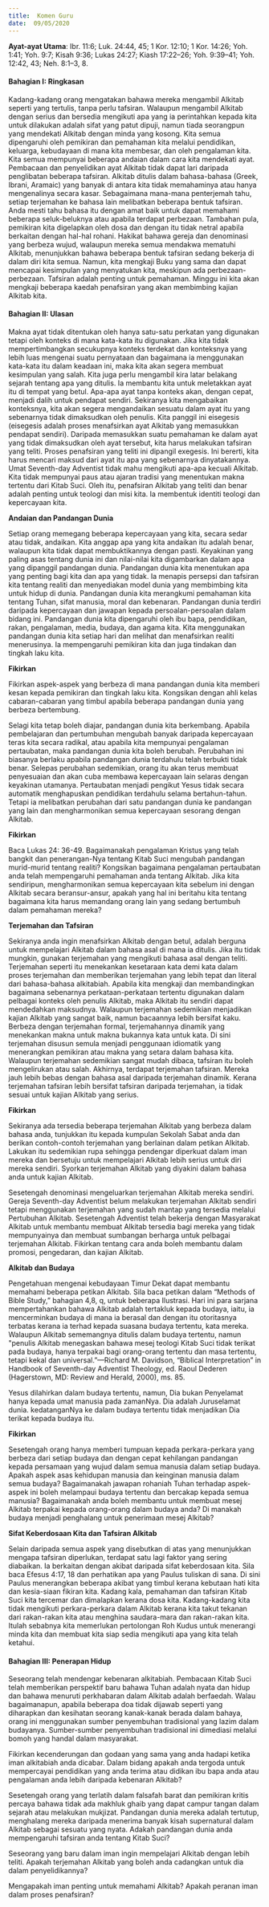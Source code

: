 ```yaml
---
title:  Komen Guru
date:  09/05/2020
---
```


**Ayat-ayat Utama**: Ibr. 11:6; Luk. 24:44, 45; 1 Kor. 12:10; 1 Kor. 14:26; Yoh. 1:41; Yoh. 9:7; Kisah 9:36; Lukas 24:27; Kiash 17:22–26; Yoh. 9:39–41; Yoh. 12:42, 43; Neh. 8:1–3, 8.

#### Bahagian I: Ringkasan

Kadang-kadang orang mengatakan bahawa mereka mengambil Alkitab seperti yang tertulis, tanpa perlu tafsiran. Walaupun  mengambil Alkitab dengan serius dan bersedia mengikuti apa yang ia perintahkan kepada kita untuk dilakukan adalah sifat yang patut dipuji, namun tiada seorangpun yang mendekati Alkitab dengan minda yang kosong. Kita semua dipengaruhi oleh pemikiran dan pemahaman kita melalui pendidikan, keluarga, kebudayaan di mana kita membesar, dan oleh pengalaman kita.  Kita semua mempunyai beberapa andaian dalam cara kita mendekati ayat. Pembacaan dan penyelidikan ayat Alkitab  tidak dapat lari daripada penglibatan beberapa tafsiran. Alkitab ditulis dalam bahasa-bahasa (Greek, Ibrani, Aramaic) yang banyak di antara kita tidak memahaminya atau hanya mengenalinya secara kasar. Sebagaimana mana-mana penterjemah tahu, setiap terjemahan ke bahasa lain melibatkan beberapa bentuk tafsiran. Anda mesti tahu bahasa itu dengan amat baik untuk dapat memahami beberapa seluk-beluknya atau apabila terdapat perbezaan. Tambahan pula, pemikiran kita digelapkan oleh dosa dan dengan itu tidak netral apabila berkaitan dengan hal-hal rohani. Hakikat bahawa gereja dan denominasi yang berbeza wujud, walaupun mereka semua mendakwa mematuhi Alkitab, menunjukkan bahawa beberapa bentuk tafsiran sedang bekerja di dalam diri kita semua. Namun, kita mengkaji Buku yang sama dan dapat mencapai kesimpulan yang menyatukan kita, meskipun ada perbezaan-perbezaan. Tafsiran adalah penting untuk pemahaman. Minggu ini kita akan mengkaji beberapa kaedah penafsiran yang akan membimbing kajian Alkitab kita.

#### Bahagian II: Ulasan

Makna ayat tidak ditentukan oleh hanya satu-satu perkatan yang digunakan tetapi oleh konteks di mana kata-kata itu digunakan. Jika kita tidak mempertimbangkan secukupnya  konteks terdekat dan konteksnya yang lebih luas mengenai suatu pernyataan dan bagaimana ia menggunakan kata-kata itu dalam keadaan ini, maka kita akan segera membuat kesimpulan yang salah. Kita juga perlu mengambil kira latar belakang sejarah tentang apa yang ditulis. Ia membantu kita untuk meletakkan ayat itu di tempat yang betul. Apa-apa ayat tanpa konteks akan, dengan cepat, menjadi dalih untuk pendapat sendiri. Sekiranya kita mengabaikan konteksnya, kita akan segera mengandaikan sesuatu dalam ayat itu yang sebenarnya tidak dimaksudkan oleh penulis. Kita panggil ini eisegesis (eisegesis adalah proses menafsirkan ayat Alkitab yang memasukkan pendapat sendiri). Daripada memasukkan suatu pemahaman ke dalam ayat yang tidak dimaksudkan oleh ayat tersebut, kita harus melakukan tafsiran yang teliti. Proses penafsiran yang teliti ini dipangil exegesis.  Ini bererti,  kita harus mencari maksud dari ayat itu apa yang sebenarnya dinyatakannya. Umat Seventh-day Adventist tidak mahu mengikuti apa-apa kecuali Alkitab. Kita tidak mempunyai paus atau ajaran tradisi yang menentukan makna tertentu dari Kitab Suci. Oleh itu, penafsiran Alkitab yang teliti dan benar adalah penting untuk teologi dan misi kita. Ia membentuk identiti teologi dan kepercayaan kita.

**Andaian dan Pandangan Dunia**

Setiap orang memegang beberapa kepercayaan yang kita, secara sedar atau tidak, andaikan. Kita anggap apa yang kita andaikan itu adalah benar, walaupun kita tidak dapat membuktikannya dengan pasti. Keyakinan yang paling asas tentang dunia ini dan nilai-nilai kita digambarkan dalam apa yang dipanggil pandangan dunia. Pandangan dunia kita menentukan apa yang penting bagi kita dan apa yang tidak. Ia menapis persepsi dan tafsiran kita tentang realiti dan menyediakan model dunia yang membimbing kita untuk hidup di dunia. Pandangan dunia kita merangkumi pemahaman kita tentang Tuhan, sifat manusia, moral dan kebenaran. Pandangan dunia terdiri daripada kepercayaan dan jawapan kepada persoalan-persoalan dalam bidang ini. Pandangan dunia kita dipengaruhi oleh ibu bapa, pendidikan, rakan, pengalaman, media, budaya, dan agama kita. Kita menggunakan pandangan dunia kita setiap hari dan melihat dan menafsirkan realiti menerusinya. Ia mempengaruhi pemikiran kita dan juga tindakan dan tingkah laku kita.

**Fikirkan**

Fikirkan aspek-aspek yang berbeza di mana pandangan dunia kita memberi kesan kepada pemikiran dan tingkah laku kita. Kongsikan dengan ahli kelas cabaran-cabaran yang timbul apabila beberapa pandangan dunia yang berbeza bertembung.

Selagi kita tetap boleh diajar, pandangan dunia kita berkembang. Apabila pembelajaran dan pertumbuhan mengubah banyak daripada kepercayaan teras kita secara radikal, atau apabila kita mempunyai pengalaman pertaubatan, maka pandangan dunia kita boleh berubah. Perubahan ini biasanya berlaku apabila pandangan dunia terdahulu telah terbukti tidak benar. Selepas perubahan sedemikian, orang itu akan terus membuat penyesuaian dan akan cuba membawa kepercayaan lain selaras dengan keyakinan utamanya. Pertaubatan menjadi pengikut Yesus tidak secara automatik menghapuskan  pendidikan terdahulu selama bertahun-tahun. Tetapi ia melibatkan perubahan dari satu pandangan dunia ke pandangan yang lain dan mengharmonikan semua kepercayaan  sesorang dengan Alkitab.

**Fikirkan**

Baca Lukas 24: 36-49. Bagaimanakah pengalaman Kristus yang telah bangkit dan penerangan-Nya tentang Kitab Suci mengubah pandangan murid-murid tentang realiti? Kongsikan bagaimana pengalaman pertaubatan anda telah mempengaruhi pemahaman anda tentang Alkitab. Jika kita sendiripun, mengharmonikan semua kepercayaan kita sebelum ini dengan Alkitab secara beransur-ansur, apakah yang hal ini beritahu kita tentang bagaimana kita harus memandang orang lain yang sedang bertumbuh  dalam pemahaman mereka?

**Terjemahan dan Tafsiran**

Sekiranya anda ingin menafsirkan Alkitab dengan betul, adalah berguna untuk mempelajari Alkitab dalam bahasa asal di mana ia ditulis. Jika itu tidak mungkin, gunakan terjemahan yang mengikuti bahasa asal dengan teliti. Terjemahan seperti itu menekankan kesetaraan kata demi kata dalam proses terjemahan dan memberikan terjemahan yang lebih tepat dan literal dari bahasa-bahasa alkitabiah. Apabila kita mengkaji dan membandingkan bagaimana sebenarnya perkataan-perkataan tertentu  digunakan dalam pelbagai konteks oleh penulis Alkitab, maka Alkitab itu sendiri dapat mendedahkan maksudnya.  Walaupun terjemahan sedemikian menjadikan kajian Alkitab yang sangat baik, namun bacaannya lebih bersifat kaku.  Berbeza dengan terjemahan formal,  terjemahannya  dinamik yang menekankan makna untuk makna bukannya kata untuk kata. Di sini terjemahan disusun semula menjadi penggunaan idiomatik yang menerangkan pemikiran atau makna yang setara dalam bahasa kita. Walaupun terjemahan sedemikian sangat mudah dibaca, tafsiran itu boleh mengelirukan atau salah. Akhirnya, terdapat terjemahan tafsiran. Mereka jauh lebih bebas dengan bahasa asal daripada terjemahan dinamik. Kerana terjemahan tafsiran lebih bersifat tafsiran daripada terjemahan, ia tidak sesuai untuk kajian Alkitab yang serius.

**Fikirkan**

Sekiranya ada tersedia beberapa terjemahan Alkitab yang berbeza dalam bahasa anda, tunjukkan itu kepada  kumpulan Sekolah Sabat anda dan berikan contoh-contoh terjemahan yang berlainan dalam petikan Alkitab. Lakukan itu sedemikian rupa sehingga pendengar diperkuat dalam iman mereka dan bersetuju untuk mempelajari Alkitab lebih serius untuk diri mereka sendiri. Syorkan terjemahan Alkitab yang diyakini dalam bahasa anda untuk kajian Alkitab.

Sesetengah denominasi mengeluarkan terjemahan Alkitab mereka sendiri. Gereja Seventh-day Adventist belum melakukan terjemahan Alkitab sendiri tetapi menggunakan  terjemahan  yang sudah mantap  yang tersedia melalui Pertubuhan Alkitab. Sesetengah Adventist telah bekerja dengan Masyarakat Alkitab untuk membantu membuat Alkitab tersedia bagi mereka yang tidak mempunyainya dan membuat sumbangan berharga untuk pelbagai terjemahan Alkitab. Fikirkan tentang cara anda boleh membantu dalam promosi, pengedaran, dan kajian Alkitab.

**Alkitab dan Budaya**

Pengetahuan mengenai kebudayaan Timur Dekat dapat membantu memahami beberapa petikan Alkitab. Sila baca petikan dalam “Methods of Bible Study,” bahagian 4,8, q, untuk beberapa Ilustrasi. Hari ini para sarjana mempertahankan bahawa Alkitab adalah tertakluk kepada budaya, iaitu, ia mencerminkan budaya di mana ia berasal dan dengan itu otoritasnya  terbatas kerana ia terhad kepada suasana budaya tertentu, kata mereka. Walaupun Alkitab sememangnya ditulis dalam budaya tertentu, namun "penulis Alkitab menegaskan bahawa mesej teologi Kitab Suci tidak terikat pada budaya, hanya terpakai bagi orang-orang  tertentu dan masa tertentu, tetapi kekal dan universal.”—Richard M. Davidson, “Biblical Interpretation” in Handbook of Seventh-day Adventist Theology, ed. Raoul Dederen (Hagerstown, MD: Review and Herald, 2000), ms. 85.

Yesus dilahirkan dalam budaya tertentu, namun, Dia bukan  Penyelamat hanya kepada  umat manusia pada zamanNya. Dia adalah Juruselamat dunia. kedatanganNya ke dalam budaya tertentu tidak menjadikan Dia terikat kepada budaya itu.

**Fikirkan**

Sesetengah orang hanya memberi tumpuan kepada perkara-perkara yang berbeza dari setiap budaya  dan dengan cepat kehilangan pandangan kepada persamaan yang wujud dalam semua manusia dalam setiap budaya. Apakah aspek asas kehidupan manusia dan keinginan manusia dalam semua budaya? Bagaimanakah jawapan rohaniah Tuhan terhadap aspek-aspek ini boleh melampaui budaya tertentu dan bercakap kepada semua manusia? Bagaimanakah anda boleh membantu untuk membuat mesej Alkitab terpakai kepada orang-orang dalam budaya anda? Di manakah budaya menjadi penghalang untuk penerimaan mesej Alkitab?

**Sifat Keberdosaan Kita dan Tafsiran Alkitab**

Selain daripada semua aspek yang disebutkan di atas yang menunjukkan mengapa tafsiran diperlukan, terdapat satu lagi faktor yang sering diabaikan. Ia berkaitan dengan akibat daripada sifat keberdosaan kita. Sila baca Efesus 4:17, 18 dan perhatikan apa yang Paulus tuliskan di sana. Di sini Paulus menerangkan beberapa akibat yang  timbul kerana kebutaan hati kita dan kesia-siaan fikiran kita. Kadang kala, pemahaman dan tafsiran Kitab Suci kita tercemar dan dimalapkan kerana dosa kita. Kadang-kadang kita tidak mengikuti perkara-perkara dalam Alkitab kerana kita takut tekanan dari rakan-rakan kita atau menghina saudara-mara dan rakan-rakan kita. Itulah sebabnya kita memerlukan pertolongan Roh Kudus untuk menerangi minda kita dan membuat kita siap sedia mengikuti apa yang kita telah ketahui.

#### Bahagian III: Penerapan Hidup

Seseorang telah mendengar kebenaran alkitabiah. Pembacaan Kitab Suci telah memberikan perspektif baru bahawa Tuhan adalah nyata dan hidup dan bahawa menuruti perkhabaran  dalam Alkitab adalah berfaedah. Walau bagaimanapun, apabila beberapa doa tidak dijawab seperti yang diharapkan dan kesihatan seorang kanak-kanak berada dalam bahaya, orang ini menggunakan sumber penyembuhan tradisional yang lazim dalam budayanya. Sumber-sumber penyembuhan tradisional ini dimediasi melalui bomoh yang handal dalam masyarakat.

Fikirkan kecenderungan dan godaan yang sama yang anda hadapi ketika iman alkitabiah anda dicabar. Dalam bidang apakah anda tergoda untuk mempercayai pendidikan yang anda terima atau didikan ibu bapa anda atau pengalaman anda lebih daripada kebenaran Alkitab?

Sesetengah orang yang terlatih dalam falsafah barat dan pemikiran kritis percaya bahawa tidak ada makhluk ghaib yang dapat campur tangan dalam sejarah atau melakukan mukjizat. Pandangan dunia mereka adalah tertutup, menghalang mereka daripada menerima banyak kisah supernatural dalam Alkitab sebagai sesuatu yang nyata. Adakah pandangan dunia anda mempengaruhi tafsiran anda tentang Kitab Suci?

Seseorang yang baru dalam iman ingin mempelajari Alkitab dengan lebih teliti. Apakah terjemahan Alkitab yang boleh anda cadangkan untuk dia dalam penyelidikannya?

Mengapakah iman penting untuk memahami Alkitab? Apakah peranan iman dalam proses penafsiran?